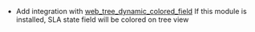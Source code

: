 - Add integration with [web_tree_dynamic_colored_field](https://github.com/OCA/web/tree/11.0/web_tree_dynamic_colored_field)
  If this module is installed, SLA state field will be colored on tree view
